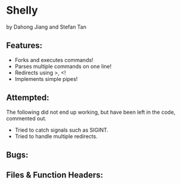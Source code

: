 # Shelly
by Dahong Jiang and Stefan Tan 

## Features:
* Forks and executes commands!
* Parses multiple commands on one line!
* Redirects using >, <!
* Implements simple pipes!
## Attempted:
The following did not end up working, but have been left in the code, commented out.
* Tried to catch signals such as SIGINT.
* Tried to handle multiple redirects.
## Bugs:

## Files & Function Headers:

